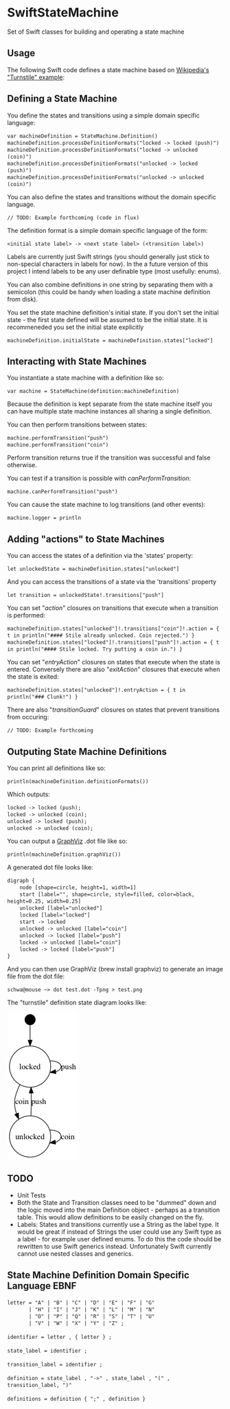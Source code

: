# SwiftStateMachine

Set of Swift classes for building and operating a state machine

## Usage

The following Swift code defines a state machine based on [Wikipedia's "Turnstile" example](https://en.wikipedia.org/wiki/Finite-state_machine#Example:_a_turnstile):

## Defining a State Machine

You define the states and transitions using a simple domain specific language:

    var machineDefinition = StateMachine.Definition()
    machineDefinition.processDefinitionFormats("locked -> locked (push)")
    machineDefinition.processDefinitionFormats("locked -> unlocked (coin)")
    machineDefinition.processDefinitionFormats("unlocked -> locked (push)")
    machineDefinition.processDefinitionFormats("unlocked -> unlocked (coin)")

You can also define the states and transitions without the domain specific language.

    // TODO: Example forthcoming (code in flux)

The definition format is a simple domain specific language of the form:

    <initial state label> -> <next state label> (<transition label>)

Labels are currently just Swift strings (you should generally just stick to non-special characters in labels for now). In the a future version of this project I intend labels to be any user definable type (most usefully: enums).

You can also combine definitions in one string by separating them with a semicolon (this could be handy when loading a state machine definition from disk).

You set the state machine definition's initial state. If you don't set the initial state - the first state defined will be assumed to be the initial state. It is recommeneded you set the initial state explicitly

    machineDefinition.initialState = machineDefinition.states["locked"]

## Interacting with State Machines

You instantiate a state machine with a definition like so:

    var machine = StateMachine(definition:machineDefinition)

Because the definition is kept separate from the state machine itself you can have multiple state machine instances all sharing a single definition.

You can then perform transitions between states:

    machine.performTransition("push")
    machine.performTransition("coin")

Perform transition returns true if the transition was successful and false otherwise.

You can test if a transition is possible with _canPerformTransition_:

    machine.canPerformTransition("push")

You can cause the state machine to log transitions (and other events):

    machine.logger = println

## Adding "actions" to State Machines

You can access the states of a definition via the 'states' property:

    let unlockedState = machineDefinition.states["unlocked"]
    
And you can access the transitions of a state via the 'transitions' property

    let transition = unlockedState!.transitions["push"]
    
You can set "_action_" closures on transitions that execute when a transition is performed:

    machineDefinition.states["unlocked"]!.transitions["coin"]!.action = { t in println("#### Stile already unlocked. Coin rejected.") }
    machineDefinition.states["locked"]!.transitions["push"]!.action = { t in println("#### Stile locked. Try putting a coin in.") }

You can set "_entryAction_" closures on states that execute when the state is entered. Conversely there are also "_exitAction_" closures that execute when the state is exited:

    machineDefinition.states["unlocked"]!.entryAction = { t in println("### Clunk!") }

There are also "_transitionGuard_" closures on states that prevent transitions from occuring:

    // TODO: Example forthcoming

## Outputing State Machine Definitions

You can print all definitions like so:

    println(machineDefinition.definitionFormats())

Which outputs:

    locked -> locked (push);
    locked -> unlocked (coin);
    unlocked -> locked (push);
    unlocked -> unlocked (coin);

You can output a [GraphViz](http://graphviz.org) .dot file like so:

    println(machineDefinition.graphViz())

A generated dot file looks like:

    digraph {
        node [shape=circle, height=1, width=1]
        start [label="", shape=circle, style=filled, color=black, height=0.25, width=0.25]
        unlocked [label="unlocked"]
        locked [label="locked"]
        start -> locked
        unlocked -> unlocked [label="coin"]
        unlocked -> locked [label="push"]
        locked -> unlocked [label="coin"]
        locked -> locked [label="push"]
    }
    
And you can then use GraphViz (brew install graphviz) to generate an image file from the dot file:

    schwa@mouse ~> dot test.dot -Tpng > test.png

The "turnstile" definition state diagram looks like:

![test.png](test.png)

## TODO

* Unit Tests
* Both the State and Transition classes need to be "dummed" down and the logic moved into the main Definition object - perhaps as a transition table. This would allow definitions to be easily changed on the fly.
* Labels: States and transitions currently use a String as the label type. It would be great if instead of Strings the user could use any Swift type as a label - for example user defined enums. To do this the code should be rewritten to use Swift generics instead. Unfortunately Swift currently cannot use nested classes and generics.

## State Machine Definition Domain Specific Language EBNF

    letter = "A" | "B" | "C" | "D" | "E" | "F" | "G"
           | "H" | "I" | "J" | "K" | "L" | "M" | "N"
           | "O" | "P" | "Q" | "R" | "S" | "T" | "U"
           | "V" | "W" | "X" | "Y" | "Z" ;

    identifier = letter , { letter } ;

    state_label = identifier ;

    transition_label = identifier ;

    definition = state_label , "->" , state_label , "(" , transition_label, ")"

    definitions = definition { ";" , definition }

